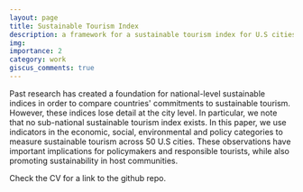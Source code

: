 ```yaml
---
layout: page
title: Sustainable Tourism Index
description: a framework for a sustainable tourism index for U.S cities
img:
importance: 2
category: work
giscus_comments: true
---
```


Past research has created a foundation for national-level sustainable indices in order to compare countries' commitments to sustainable tourism. However, these indices lose detail at the city level. In particular, we note that no sub-national sustainable tourism index exists. In this paper, we use indicators in the economic, social, environmental and policy categories to measure sustainable tourism across 50 U.S cities. These observations have important implications for policymakers and responsible tourists, while also promoting sustainability in host communities.

Check the CV for a link to the github repo.
